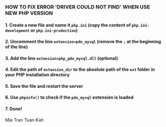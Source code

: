 ### HOW TO FIX ERROR 'DRIVER COULD NOT FIND' WHEN USE NEW PHP VERSION

#### 1. Create a new file and name it `php.ini` (copy the content of `php.ini-development` or `php.ini-production`)

#### 2. Uncomment the line `extension=pdo_mysql` (remove the `;` at the beginning of the line)

#### 3. Add the line `extension=php_pdo_mysql.dll` (optional)

#### 4. Edit the path of `extension_dir` to the absolute path of the `ext` folder in your PHP installation directory

#### 5. Save the file and restart the server

#### 6. Use `phpinfo()` to check if the `pdo_mysql` extension is loaded

#### 7. Done!

Mai Tran Tuan Kiet
